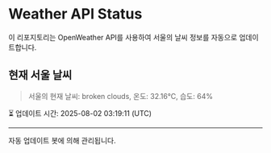 
# Weather API Status

이 리포지토리는 OpenWeather API를 사용하여 서울의 날씨 정보를 자동으로 업데이트합니다.

## 현재 서울 날씨
> 서울의 현재 날씨: broken clouds, 온도: 32.16°C, 습도: 64%

⏳ 업데이트 시간: 2025-08-02 03:19:11 (UTC)

---
자동 업데이트 봇에 의해 관리됩니다.
